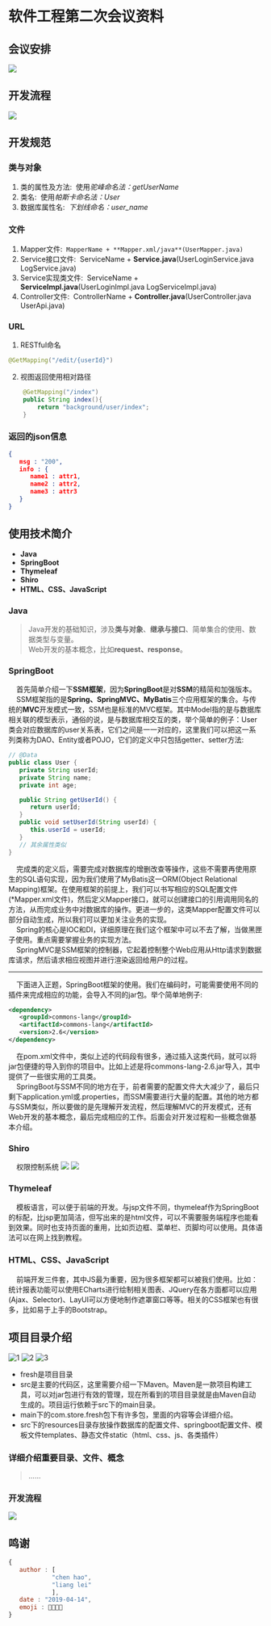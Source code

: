 # 软件工程第二次会议资料
## 会议安排
![](../markdown_image/5.jpg)
## 开发流程
![](../markdown_image/4.jpg)

## 开发规范
### 类与对象
1. 类的属性及方法:&nbsp;&nbsp;使用*驼峰命名法：getUserName*
2. 类名:&nbsp;&nbsp;使用*帕斯卡命名法：User*
3. 数据库属性名:&nbsp;&nbsp;*下划线命名：user_name*
### 文件
1. Mapper文件:&nbsp;&nbsp;```MapperName + **Mapper.xml/java**(UserMapper.java)```
2. Service接口文件:&nbsp;&nbsp;ServiceName + **Service.java**(UserLoginService.java LogService.java)
3. Service实现类文件:&nbsp;&nbsp;ServiceName + **ServiceImpl.java**(UserLoginImpl.java LogServiceImpl.java)
4. Controller文件:&nbsp;&nbsp;ControllerName + **Controller.java**(UserController.java UserApi.java)
### URL
1. RESTful命名
```java
@GetMapping("/edit/{userId}")
```
2. 视图返回使用相对路径
```java
    @GetMapping("/index")
    public String index(){
        return "background/user/index";
    }
```
### 返回的json信息
```json
{
   msg : "200",
   info : {
      name1 : attr1,
      name2 : attr2,
      name3 : attr3
   }
}
```

## 使用技术简介
- **Java**
- **SpringBoot**
- **Thymeleaf**
- **Shiro**
- **HTML、CSS、JavaScript**
### Java
> Java开发的基础知识，涉及**类与对象**、**继承与接口**、简单集合的使用、数据类型与变量。<br/>
> Web开发的基本概念，比如**request、response**。
### SpringBoot
&nbsp;&nbsp;&nbsp;&nbsp;首先简单介绍一下**SSM框架**，因为**SpringBoot**是对**SSM**的精简和加强版本。<br/>
&nbsp;&nbsp;&nbsp;&nbsp;SSM框架指的是**Spring、SpringMVC、MyBatis**三个应用框架的集合。与传统的**MVC**开发模式一致，SSM也是标准的MVC框架。其中Model指的是与数据库相关联的模型表示，通俗的说，是与数据库相交互的类，举个简单的例子：User类会对应数据库的user关系表，它们之间是一一对应的，这里我们可以把这一系列类称为DAO、Entity或者POJO，它们的定义中只包括getter、setter方法:
```java
// @Data
public class User {
   private String userId;
   private String name;
   private int age;

   public String getUserId() {
      return userId;
   }
   public void setUserId(String userId) {
      this.userId = userId;
   }
   // 其余属性类似
}
```
&nbsp;&nbsp;&nbsp;&nbsp;完成类的定义后，需要完成对数据库的增删改查等操作，这些不需要再使用原生的SQL语句实现，因为我们使用了MyBatis这一ORM(Object Relational Mapping)框架。在使用框架的前提上，我们可以书写相应的SQL配置文件(\*Mapper.xml文件)，然后定义Mapper接口，就可以创建接口的引用调用同名的方法，从而完成业务中对数据库的操作。更进一步的，这类Mapper配置文件可以部分自动生成，所以我们可以更加关注业务的实现。<br/>
&nbsp;&nbsp;&nbsp;&nbsp;Spring的核心是IOC和DI，详细原理在我们这个框架中可以不去了解，当做黑匣子使用。重点需要掌握业务的实现方法。<br/>
&nbsp;&nbsp;&nbsp;&nbsp;SpringMVC是SSM框架的控制器，它起着控制整个Web应用从Http请求到数据库请求，然后请求相应视图并进行渲染返回给用户的过程。<hr/>
&nbsp;&nbsp;&nbsp;&nbsp;下面进入正题，SpringBoot框架的使用。我们在编码时，可能需要使用不同的插件来完成相应的功能，会导入不同的jar包。举个简单地例子:
```xml
<dependency>
   <groupId>commons-lang</groupId>
   <artifactId>commons-lang</artifactId>
   <version>2.6</version>
</dependency>
```
&nbsp;&nbsp;&nbsp;&nbsp;在pom.xml文件中，类似上述的代码段有很多，通过插入这类代码，就可以将jar包便捷的导入到你的项目中。比如上述是将commons-lang-2.6.jar导入，其中提供了一些很实用的工具类。<br/>
&nbsp;&nbsp;&nbsp;&nbsp;SpringBoot与SSM不同的地方在于，前者需要的配置文件大大减少了，最后只剩下application.yml或.properties，而SSM需要进行大量的配置。其他的地方都与SSM类似，所以要做的是先理解开发流程，然后理解MVC的开发模式，还有Web开发的基本概念，最后完成相应的工作。后面会对开发过程和一些概念做基本介绍。
### Shiro
&nbsp;&nbsp;&nbsp;&nbsp;权限控制系统
![](../markdown_image/7.png)
![](../markdown_image/8.png)
### Thymeleaf
&nbsp;&nbsp;&nbsp;&nbsp;模板语言，可以便于前端的开发。与jsp文件不同，thymeleaf作为SpringBoot的标配，比jsp更加简洁，但写出来的是html文件，可以不需要服务端程序也能看到效果。同时也支持页面的重用，比如页边框、菜单栏、页脚均可以使用。具体语法可以在网上找到教程。
### HTML、CSS、JavaScript
&nbsp;&nbsp;&nbsp;&nbsp;前端开发三件套，其中JS最为重要，因为很多框架都可以被我们使用。比如：统计报表功能可以使用ECharts进行绘制相关图表、JQuery在各方面都可以应用(Ajax、Selector)、LayUI可以方便地制作遮罩窗口等等。相关的CSS框架也有很多，比如易于上手的Bootstrap。

## 项目目录介绍
![1](../markdown_image/1.jpg)
![2](../markdown_image/2.jpg)
![3](../markdown_image/3.jpg)
- fresh是项目目录
- src是主要的代码区，这里需要介绍一下Maven。Maven是一款项目构建工具，可以对jar包进行有效的管理，现在所看到的项目目录就是由Maven自动生成的。项目运行依赖于src下的main目录。
- main下的com.store.fresh包下有许多包，里面的内容等会详细介绍。
- src下的resources目录存放操作数据库的配置文件、springboot配置文件、模板文件templates、静态文件static（html、css、js、各类插件） 
### 详细介绍重要目录、文件、概念
> ......

### 开发流程
![](../markdown_image/6.jpg)

## 鸣谢
```javascript
{
   author : [
            "chen hao", 
            "liang lei"
            ],
   date : "2019-04-14",
   emoji : 🤖🤖😉😉
}
```
